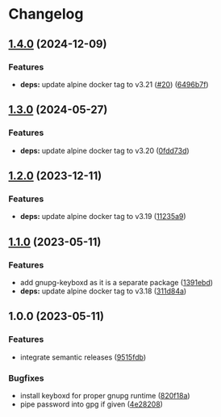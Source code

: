 # Changelog

## [1.4.0](https://github.com/actionhippie/gpgsign/compare/v1.3.0...v1.4.0) (2024-12-09)


### Features

* **deps:** update alpine docker tag to v3.21 ([#20](https://github.com/actionhippie/gpgsign/issues/20)) ([6496b7f](https://github.com/actionhippie/gpgsign/commit/6496b7f2ec41bb6d186ae40efc31f78b259f43b0))

## [1.3.0](https://github.com/actionhippie/gpgsign/compare/v1.2.0...v1.3.0) (2024-05-27)


### Features

* **deps:** update alpine docker tag to v3.20 ([0fdd73d](https://github.com/actionhippie/gpgsign/commit/0fdd73d3051a2ac33895d2292042803935419017))

## [1.2.0](https://github.com/actionhippie/gpgsign/compare/v1.1.0...v1.2.0) (2023-12-11)


### Features

* **deps:** update alpine docker tag to v3.19 ([11235a9](https://github.com/actionhippie/gpgsign/commit/11235a9fb1027a215c9bd684657344485c86b67d))

## [1.1.0](https://github.com/actionhippie/gpgsign/compare/v1.0.0...v1.1.0) (2023-05-11)


### Features

* add gnupg-keyboxd as it is a separate package ([1391ebd](https://github.com/actionhippie/gpgsign/commit/1391ebd502827e2a824d32c811236a2cc674367b))
* **deps:** update alpine docker tag to v3.18 ([311d84a](https://github.com/actionhippie/gpgsign/commit/311d84a36c79aaff0e9586cd1fc306af50d6ae3b))

## 1.0.0 (2023-05-11)


### Features

* integrate semantic releases ([9515fdb](https://github.com/actionhippie/gpgsign/commit/9515fdb11ed7dd0037b9143d050d2bde663910ac))


### Bugfixes

* install keyboxd for proper gnupg runtime ([820f18a](https://github.com/actionhippie/gpgsign/commit/820f18a0a13fbb1c767fb9a46a17c824df30d6fb))
* pipe password into gpg if given ([4e28208](https://github.com/actionhippie/gpgsign/commit/4e28208b142cae93e1582401dcda1cf79e4f72c0))
